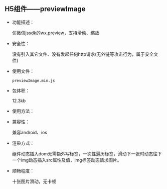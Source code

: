 ## H5组件——previewImage

+ 功能描述：

  仿微信jssdk的wx.preview，支持滑动、缩放

+ 安全性：

  没有引入其它文件、没有发起任何http请求(无外链等攻击行为，属于安全文件)

+ 使用文件：

  ```
  previewImage.min.js
  ```

+ 包体积：

  12.3kb

+ 使用方法：

  <script src="dist/previewImage.min.js"></script>
  <script>
      var obj = {
              urls : ['1.png','2.png','3.png'],
              current : '1.png'
          };
    previewImage.start(obj);
  </script>

+ 兼容性：

  兼容android、ios

+ 渲染方式：

  组件动态插入dom无需额外写标签，一次性遍历标签，滑动下一张时动态往下一个img动态插入src属性及值，img标签动态请求图片。

+ 顺畅程度：

  十张图片滑动，无卡顿



